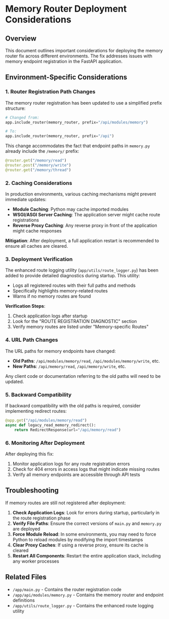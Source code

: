 # Memory Router Deployment Considerations

## Overview
This document outlines important considerations for deploying the memory router fix across different environments. The fix addresses issues with memory endpoint registration in the FastAPI application.

## Environment-Specific Considerations

### 1. Router Registration Path Changes

The memory router registration has been updated to use a simplified prefix structure:

```python
# Changed from:
app.include_router(memory_router, prefix="/api/modules/memory")

# To:
app.include_router(memory_router, prefix="/api")
```

This change accommodates the fact that endpoint paths in `memory.py` already include the `/memory/` prefix:

```python
@router.get("/memory/read")
@router.post("/memory/write")
@router.get("/memory/thread")
```

### 2. Caching Considerations

In production environments, various caching mechanisms might prevent immediate updates:

- **Module Caching**: Python may cache imported modules
- **WSGI/ASGI Server Caching**: The application server might cache route registrations
- **Reverse Proxy Caching**: Any reverse proxy in front of the application might cache responses

**Mitigation**: After deployment, a full application restart is recommended to ensure all caches are cleared.

### 3. Deployment Verification

The enhanced route logging utility (`app/utils/route_logger.py`) has been added to provide detailed diagnostics during startup. This utility:

- Logs all registered routes with their full paths and methods
- Specifically highlights memory-related routes
- Warns if no memory routes are found

**Verification Steps**:
1. Check application logs after startup
2. Look for the "ROUTE REGISTRATION DIAGNOSTIC" section
3. Verify memory routes are listed under "Memory-specific Routes"

### 4. URL Path Changes

The URL paths for memory endpoints have changed:

- **Old Paths**: `/api/modules/memory/read`, `/api/modules/memory/write`, etc.
- **New Paths**: `/api/memory/read`, `/api/memory/write`, etc.

Any client code or documentation referring to the old paths will need to be updated.

### 5. Backward Compatibility

If backward compatibility with the old paths is required, consider implementing redirect routes:

```python
@app.get("/api/modules/memory/read")
async def legacy_read_memory_redirect():
    return RedirectResponse(url="/api/memory/read")
```

### 6. Monitoring After Deployment

After deploying this fix:

1. Monitor application logs for any route registration errors
2. Check for 404 errors in access logs that might indicate missing routes
3. Verify all memory endpoints are accessible through API tests

## Troubleshooting

If memory routes are still not registered after deployment:

1. **Check Application Logs**: Look for errors during startup, particularly in the route registration phase
2. **Verify File Paths**: Ensure the correct versions of `main.py` and `memory.py` are deployed
3. **Force Module Reload**: In some environments, you may need to force Python to reload modules by modifying the import timestamps
4. **Clear Proxy Caches**: If using a reverse proxy, ensure its cache is cleared
5. **Restart All Components**: Restart the entire application stack, including any worker processes

## Related Files

- `/app/main.py` - Contains the router registration code
- `/app/api/modules/memory.py` - Contains the memory router and endpoint definitions
- `/app/utils/route_logger.py` - Contains the enhanced route logging utility
